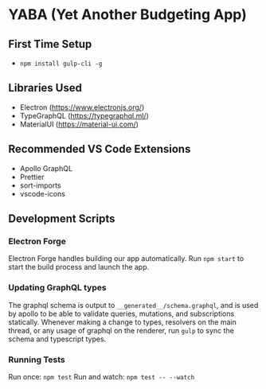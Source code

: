 # YABA (Yet Another Budgeting App)

## First Time Setup

- `npm install gulp-cli -g`

## Libraries Used

- Electron (https://www.electronjs.org/)
- TypeGraphQL (https://typegraphql.ml/)
- MaterialUI (https://material-ui.com/)

## Recommended VS Code Extensions

- Apollo GraphQL
- Prettier
- sort-imports
- vscode-icons

## Development Scripts

### Electron Forge

Electron Forge handles building our app automatically. Run `npm start` to start the
build process and launch the app.

### Updating GraphQL types

The graphql schema is output to `__generated__/schema.graphql`, and is used
by apollo to be able to validate queries, mutations, and subscriptions statically.
Whenever making a change to types, resolvers on the main thread, or any usage of
graphql on the renderer, run `gulp` to sync the schema and typescript types.

### Running Tests

Run once: `npm test`
Run and watch: `npm test -- --watch`
